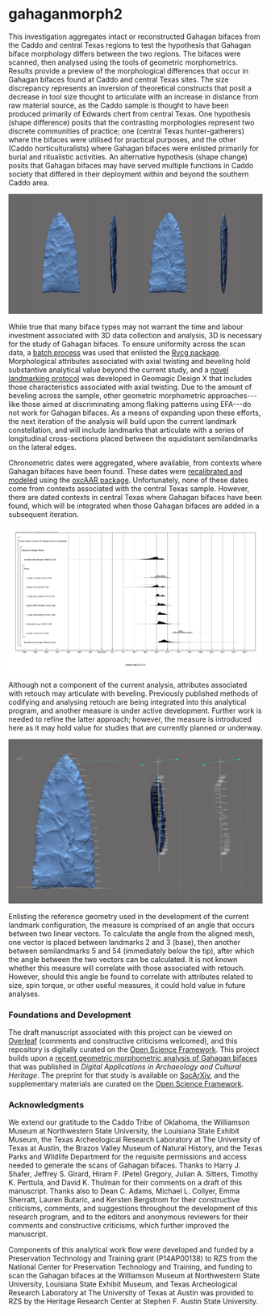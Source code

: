 # gahaganmorph2

This investigation aggregates intact or reconstructed Gahagan bifaces from the Caddo and central Texas regions to test the hypothesis that Gahagan biface morphology differs between the two regions. The bifaces were scanned, then analysed using the tools of geometric morphometrics. Results provide a preview of the morphological differences that occur in Gahagan bifaces found at Caddo and central Texas sites. The size discrepancy represents an inversion of theoretical constructs that posit a decrease in tool size thought to articulate with an increase in distance from raw material source, as the Caddo sample is thought to have been produced primarily of Edwards chert from central Texas. One hypothesis (shape difference) posits that the contrasting morphologies represent two discrete communities of practice; one (central Texas hunter-gatherers) where the bifaces were utilised for practical purposes, and the other (Caddo horticulturalists) where Gahagan bifaces were enlisted primarily for burial and ritualistic activities. An alternative hypothesis (shape change) posits that Gahagan bifaces may have served multiple functions in Caddo society that differed in their deployment within and beyond the southern Caddo area.

![](./analysis/images/figbev.png)

While true that many biface types may not warrant the time and labour investment associated with 3D data collection and analysis, 3D is necessary for the study of Gahagan bifaces. To ensure uniformity across the scan data, a [batch process](analysis/Rvcgbatch.R) was used that enlisted the [Rvcg package](https://github.com/zarquon42b/Rvcg). Morphological attributes associated with axial twisting and beveling hold substantive analytical value beyond the current study, and a [novel landmarking protocol](analysis/landmarking-protocol.md) was developed in Geomagic Design X that includes those characteristics associated with axial twisting. Due to the amount of beveling across the sample, other geometric morphometric approaches---like those aimed at discriminating among flaking patterns using EFA---do not work for Gahagan bifaces. As a means of expanding upon these efforts, the next iteration of the analysis will build upon the current landmark constellation, and will include landmarks that articulate with a series of longitudinal cross-sections placed between the equidistant semilandmarks on the lateral edges.

Chronometric dates were aggregated, where available, from contexts where Gahagan bifaces have been found. These dates were [recalibrated and modeled](analysis/gahagan14c.md) using the [oxcAAR package](https://github.com/ISAAKiel/oxcAAR). Unfortunately, none of these dates come from contexts associated with the central Texas sample. However, there are dated contexts in central Texas where Gahagan bifaces have been found, which will be integrated when those Gahagan bifaces are added in a subsequent iteration.

![](./images/fig03.png)

Although not a component of the current analysis, attributes associated with retouch may articulate with beveling. Previously published methods of codifying and analysing retouch are being integrated into this analytical program, and another measure is under active development. Further work is needed to refine the latter approach; however, the measure is introduced here as it may hold value for studies that are currently planned or underway.

![](./images/gahagan-beveling-rev1.png)

Enlisting the reference geometry used in the development of the current landmark configuration, the measure is comprised of an angle that occurs between two linear vectors. To calculate the angle from the aligned mesh, one vector is placed between landmarks 2 and 3 (base), then another between semilandmarks 5 and 54 (immediately below the tip), after which the angle between the two vectors can be calculated. It is not known whether this measure will correlate with those associated with retouch. However, should this angle be found to correlate with attributes related to size, spin torque, or other useful measures, it could hold value in future analyses.

### Foundations and Development

The draft manuscript associated with this project can be viewed on [Overleaf](https://www.overleaf.com/read/xkmbhpyfjvvk) (comments and constructive criticisms welcomed), and this repository is digitally curated on the [Open Science Framework](https://osf.io/hm3q7/). This project builds upon a [recent geometric morphometric analysis of Gahagan bifaces](https://doi.org/10.1016/j.daach.2018.e00080) that was published in _Digital Applications in Archaeology and Cultural Heritage_. The preprint for that study is available on [SocArXiv](https://doi.org/10.31235/osf.io/u7qfr), and the supplementary materials are curated on the [Open Science Framework](https://osf.io/jkxe3/).

### Acknowledgments

We extend our gratitude to the Caddo Tribe of Oklahoma, the Williamson Museum at Northwestern State University, the Louisiana State Exhibit Museum, the Texas Archeological Research Laboratory at The University of Texas at Austin, the Brazos Valley Museum of Natural History, and the Texas Parks and Wildlife Department for the requisite permissions and access needed to generate the scans of Gahagan bifaces. Thanks to Harry J. Shafer, Jeffrey S. Girard, Hiram F. (Pete) Gregory, Julian A. Sitters, Timothy K. Perttula, and David K. Thulman for their comments on a draft of this manuscript. Thanks also to Dean C. Adams, Michael L. Collyer, Emma Sherratt, Lauren Butaric, and Kersten Bergstrom for their constructive criticisms, comments, and suggestions throughout the development of this research program, and to the editors and anonymous reviewers for their comments and constructive criticisms, which further improved the manuscript.

Components of this analytical work flow were developed and funded by a Preservation Technology and Training grant (P14AP00138) to RZS from the National Center for Preservation Technology and Training, and funding to scan the Gahagan bifaces at the Williamson Museum at Northwestern State University, Louisiana State Exhibit Museum, and Texas Archeological Research Laboratory at The University of Texas at Austin was provided to RZS by the Heritage Research Center at Stephen F. Austin State University.
